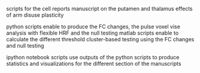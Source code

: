 scripts for the cell reports manuscript on the putamen and thalamus effects of arm disuse plasticity

python scripts enable to produce the FC changes, the pulse voxel vise analysis with flexible HRF and the null testing
matlab scripts enable to calculate the different threshold cluster-based testing using the FC changes and null testing

ipython notebook scripts use outputs of the python scripts to produce statistics and visualizations for the different section of the manuscripts
